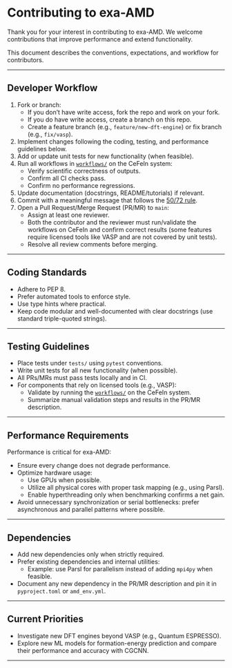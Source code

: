 # Contributing to exa-AMD

Thank you for your interest in contributing to exa-AMD.
We welcome contributions that improve performance and extend functionality.

This document describes the conventions, expectations, and workflow for contributors.

---

## Developer Workflow

1. Fork or branch:
   - If you don’t have write access, fork the repo and work on your fork.
   - If you do have write access, create a branch on this repo.
   - Create a feature branch (e.g., `feature/new-dft-engine`) or fix branch (e.g., `fix/vasp`).
2. Implement changes following the coding, testing, and performance guidelines below.
3. Add or update unit tests for new functionality (when feasible).
4. Run all workflows in [`workflows/`](https://github.com/ML-AMD/exa-amd/tree/main/workflows) on the CeFeIn system:
   - Verify scientific correctness of outputs.
   - Confirm all CI checks pass.
   - Confirm no performance regressions.
5. Update documentation (docstrings, README/tutorials) if relevant.
6. Commit with a meaningful message that follows the [50/72 rule](https://tbaggery.com/2008/04/19/a-note-about-git-commit-messages.html).
7. Open a Pull Request/Merge Request (PR/MR) to `main`:
   - Assign at least one reviewer.
   - Both the contributor and the reviewer must run/validate the workflows on CeFeIn and confirm correct results (some features require licensed tools like VASP and are not covered by unit tests).
   - Resolve all review comments before merging.

---

## Coding Standards

- Adhere to PEP 8.
- Prefer automated tools to enforce style.
- Use type hints where practical.
- Keep code modular and well-documented with clear docstrings (use standard triple-quoted strings).

---

## Testing Guidelines

- Place tests under `tests/` using `pytest` conventions.
- Write unit tests for all new functionality (when possible).
- All PRs/MRs must pass tests locally and in CI.
- For components that rely on licensed tools (e.g., VASP):
  - Validate by running the [`workflows/`](https://github.com/ML-AMD/exa-amd/tree/main/workflows) on the CeFeIn system.
  - Summarize manual validation steps and results in the PR/MR description.

---

## Performance Requirements

Performance is critical for exa-AMD:

- Ensure every change does not degrade performance.
- Optimize hardware usage:
  - Use GPUs when possible.
  - Utilize all physical cores with proper task mapping (e.g., using Parsl).
  - Enable hyperthreading only when benchmarking confirms a net gain.
- Avoid unnecessary synchronization or serial bottlenecks: prefer asynchronous and parallel patterns where possible.

---

## Dependencies

- Add new dependencies only when strictly required.
- Prefer existing dependencies and internal utilities:
  - Example: use Parsl for parallelism instead of adding `mpi4py` when feasible.
- Document any new dependency in the PR/MR description and pin it in `pyproject.toml` or `amd_env.yml`.

---

## Current Priorities

- Investigate new DFT engines beyond VASP (e.g., Quantum ESPRESSO).
- Explore new ML models for formation-energy prediction and compare their performance and accuracy with CGCNN.

---
